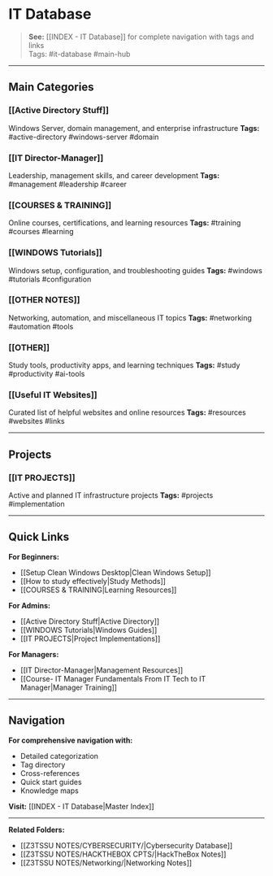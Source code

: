 # IT Database

> **See:** [[INDEX - IT Database]] for complete navigation with tags and links  
> Tags: #it-database #main-hub

---

## Main Categories

### [[Active Directory Stuff]]
Windows Server, domain management, and enterprise infrastructure
**Tags:** #active-directory #windows-server #domain

### [[IT Director-Manager]]
Leadership, management skills, and career development
**Tags:** #management #leadership #career

### [[COURSES & TRAINING]]
Online courses, certifications, and learning resources
**Tags:** #training #courses #learning

### [[WINDOWS Tutorials]]
Windows setup, configuration, and troubleshooting guides
**Tags:** #windows #tutorials #configuration

### [[OTHER NOTES]]
Networking, automation, and miscellaneous IT topics
**Tags:** #networking #automation #tools

### [[OTHER]]
Study tools, productivity apps, and learning techniques
**Tags:** #study #productivity #ai-tools

### [[Useful IT Websites]]
Curated list of helpful websites and online resources
**Tags:** #resources #websites #links

---

## Projects

### [[IT PROJECTS]]
Active and planned IT infrastructure projects
**Tags:** #projects #implementation

---

## Quick Links

**For Beginners:**
- [[Setup Clean Windows Desktop|Clean Windows Setup]]
- [[How to study effectively|Study Methods]]
- [[COURSES & TRAINING|Learning Resources]]

**For Admins:**
- [[Active Directory Stuff|Active Directory]]
- [[WINDOWS Tutorials|Windows Guides]]
- [[IT PROJECTS|Project Implementations]]

**For Managers:**
- [[IT Director-Manager|Management Resources]]
- [[Course- IT Manager Fundamentals From IT Tech to IT Manager|Manager Training]]

---

## Navigation

**For comprehensive navigation with:**
- Detailed categorization
- Tag directory
- Cross-references
- Quick start guides
- Knowledge maps

**Visit:** [[INDEX - IT Database|Master Index]]

---

**Related Folders:**
- [[Z3TSSU NOTES/CYBERSECURITY/|Cybersecurity Database]]
- [[Z3TSSU NOTES/HACKTHEBOX CPTS/|HackTheBox Notes]]
- [[Z3TSSU NOTES/Networking/|Networking Notes]]